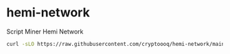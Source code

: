 # hemi-network

Script Miner Hemi Network
 ```bash
curl -sLO https://raw.githubusercontent.com/cryptoooq/hemi-network/main/hemi.sh && chmod +x hemi.sh && ./hemi.sh
```

